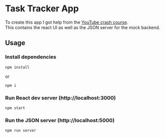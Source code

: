 # Task Tracker App

To create this app I got help from the [YouTube crash course](https://www.youtube.com/watch?v=w7ejDZ8SWv8).<br>This contains the react UI as well as the JSON server for the mock backend.
## Usage

### Install dependencies

```
npm install
```

or

```
npm i
```

### Run React dev server (http://localhost:3000)

```
npm start
```

### Run the JSON server (http://localhost:5000)

```
npm run server
```
